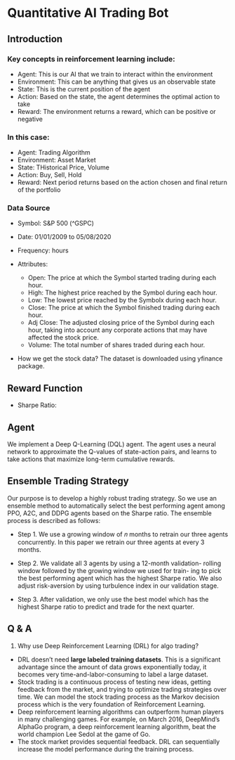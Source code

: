 # Quantitative AI Trading Bot
## Introduction
### Key concepts in reinforcement learning include:
* Agent: This is our AI that we train to interact within the environment
* Environment: This can be anything that gives us an observable state
* State: This is the current position of the agent
* Action: Based on the state, the agent determines the optimal action to take
* Reward: The environment returns a reward, which can be positive or negative

### In this case:
* Agent: Trading Algorithm
* Environment: Asset Market
* State: THistorical Price, Volume
* Action: Buy, Sell, Hold
* Reward: Next period returns based on the action chosen and final return of the portfolio

### Data Source
* Symbol: S&P 500 (^GSPC)
* Date: 01/01/2009 to 05/08/2020 
* Frequency: hours 
* Attributes:
    * Open: The price at which the Symbol started trading during each hour.
    * High: The highest price reached by the Symbol during each hour.
    * Low: The lowest price reached by the Symbolx during each hour.
    * Close: The price at which the Symbol finished trading during each hour.
    * Adj Close: The adjusted closing price of the Symbol during each hour, taking into account any corporate actions that may have affected the stock price.
    * Volume: The total number of shares traded during each hour.

* How we get the stock data? The dataset is downloaded using yfinance package.

## Reward Function

* Sharpe Ratio: 

## Agent
We implement a Deep Q-Learning (DQL) agent. The agent uses a neural network to approximate the Q-values of state-action pairs, and learns to take actions that maximize long-term cumulative rewards.

## Ensemble Trading Strategy
Our purpose is to develop a highly robust trading strategy. So we use an ensemble method to automatically select the best performing agent among PPO, A2C, and DDPG agents based on the Sharpe ratio. The ensemble process is described as follows:

* Step 1. We use a growing window of 𝑛 months to retrain our three agents concurrently. In this paper we retrain our three agents at every 3 months.

* Step 2. We validate all 3 agents by using a 12-month validation- rolling window followed by the growing window we used for train- ing to pick the best performing agent which has the highest Sharpe ratio. We also adjust risk-aversion by using turbulence index in our validation stage.

* Step 3. After validation, we only use the best model which has the highest Sharpe ratio to predict and trade for the next quarter.

## Q & A
1. Why use Deep Reinforcement Learning (DRL) for algo trading?
* DRL doesn’t need **large labeled training datasets**. This is a significant advantage since the amount of data grows exponentially today, it becomes very time-and-labor-consuming to label a large dataset.
* Stock trading is a continuous process of testing new ideas, getting feedback from the market, and trying to optimize trading strategies over time. We can model the stock trading process as the Markov decision process which is the very foundation of Reinforcement Learning.
* Deep reinforcement learning algorithms can outperform human players in many challenging games. For example, on March 2016, DeepMind’s AlphaGo program, a deep reinforcement learning algorithm, beat the world champion Lee Sedol at the game of Go.
* The stock market provides sequential feedback. DRL can sequentially increase the model performance during the training process.

